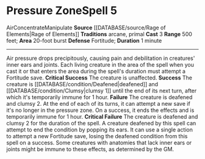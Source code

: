 ﻿---
actions: '[three-actions]'
area: 20-foot burst
duration: 1 minute
element: Air
heighten_level: '5'
id: '1318'
level: '5'
name: Pressure Zone
range: 500 feet
rarity: Common
saving_throw: Fortitude
source: '[[DATABASE/source/Rage of Elements|Rage of Elements]]'
tradition:
- Arcane
- Primal
trait:
- '[[DATABASE/trait/Air|Air]]'
- '[[DATABASE/trait/Concentrate|Concentrate]]'
- '[[DATABASE/trait/Manipulate|Manipulate]]'
type: Spell

---
# Pressure Zone<span class="item-type">Spell 5</span>

<span class="item-trait">Air</span><span class="item-trait">Concentrate</span><span class="item-trait">Manipulate</span>
**Source** [[DATABASE/source/Rage of Elements|Rage of Elements]]
**Traditions** arcane, primal
**Cast** <span class="action-icon">3</span> 
**Range** 500 feet; **Area** 20-foot burst
**Defense** Fortitude; **Duration** 1 minute

---
Air pressure drops precipitously, causing pain and debilitation in creatures' inner ears and joints. Each living creature in the area of the spell when you cast it or that enters the area during the spell's duration must attempt a Fortitude save.
**Critical Success** The creature is unaffected.
**Success** The creature is [[DATABASE/condition/Deafened|deafened]] and [[DATABASE/condition/Clumsy|clumsy 1]] until the end of its next turn, after which it's temporarily immune for 1 hour.
**Failure** The creature is deafened and clumsy 2. At the end of each of its turns, it can attempt a new save if it's no longer in the pressure zone. On a success, it ends the effects and is temporarily immune for 1 hour.
**Critical Failure** The creature is deafened and clumsy 2 for the duration of the spell.
A creature deafened by this spell can attempt to end the condition by popping its ears. It can use a single action to attempt a new Fortitude save, losing the deafened condition from this spell on a success. Some creatures with anatomies that lack inner ears or joints might be immune to these effects, as determined by the GM.